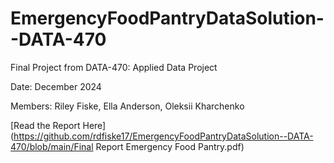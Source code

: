 # EmergencyFoodPantryDataSolution--DATA-470
Final Project from DATA-470: Applied Data Project

Date: December 2024

Members: Riley Fiske, Ella Anderson, Oleksii Kharchenko

[Read the Report Here](https://github.com/rdfiske17/EmergencyFoodPantryDataSolution--DATA-470/blob/main/Final Report Emergency Food Pantry.pdf)
